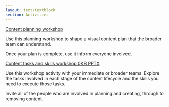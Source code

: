 ```yaml
---
layout: text/textblock
section: Activities
---
```

[Content planning workshop](/governing-content/content-lifecycle/planning-content/content-planning-workshop)

Use this planning workshop to shape a visual content plan that the broader team can understand.

Once your plan is complete, use it inform everyone involved.

[Content tasks and skills workshop 0KB PPTX](/sitemap)

Use this workshop activity with your immediate or broader teams. Explore the tasks involved in each stage of the content lifecycle and the skills you need to execute those tasks.

Invite all of the people who are involved in planning and creating, through to removing content.
